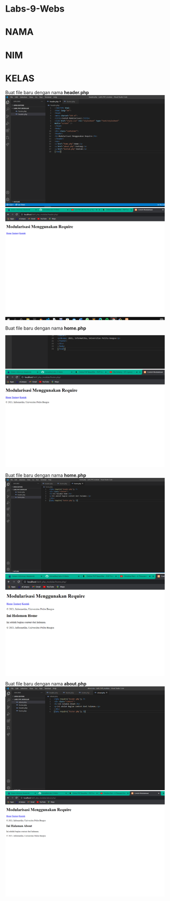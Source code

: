# Labs-9-Webs

# NAMA
# NIM
# KELAS
Buat file baru dengan nama **header.php**<br>
![p](web/1.PNG)<br>
![p](web/2.PNG)<br>

Buat file baru dengan nama **home.php**<br>

![p](web/3.PNG)<br>
![p](web/4.PNG)<br>

Buat file baru dengan nama **home.php**<br>
![p](web/5.PNG)<br>
![p](web/6.PNG)<br>

Buat file baru dengan nama **about.php**<br>
![p](web/7.PNG)<br>
![p](web/8.PNG)<br>